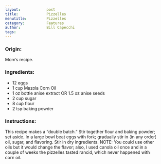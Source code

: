```yaml
---
layout:            post
title:             Pizzelles
menutitle:         Pizzelles
category:          Features
author:            Bill Capecchi
tags:
---
```


### Origin:

 Mom’s recipe.

### Ingredients:

- 12 eggs
- 1 cup Mazola Corn Oil
- 1 oz bottle anise extract OR 1.5 oz anise seeds
- 2 cup sugar
- 8 cup flour
- 2 tsp baking powder

### Instructions:

This recipe makes a “double batch.” Stir together flour and baking powder; set aside. In a large bowl beat eggs with fork; gradually stir in (in any order) oil, sugar, and flavoring. Stir in dry ingredients. NOTE: You could use other oils but it would change the flavor; also, I used canola oil once and in a couple of weeks the pizzelles tasted rancid, which never happened with corn oil.

